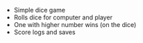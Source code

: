 - Simple dice game
- Rolls dice for computer and player
- One with higher number wins (on the dice)
- Score logs and saves
